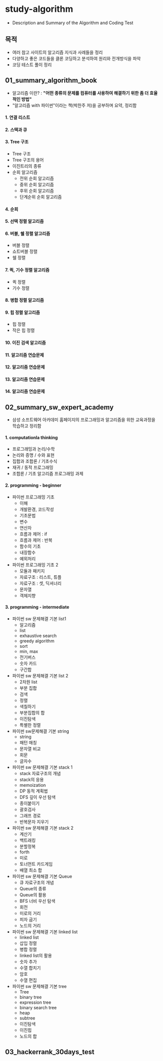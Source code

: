 # study-algorithm
- Description and Summary of the Algorithm and Coding Test

## 목적
- 여러 참고 사이트의 알고리즘 지식과 사례들을 정리
- 다양하고 좋은 코드들을 클론 코딩하고 분석하여 원리와 전개방식을 파악
- 코딩 테스트 풀이 정리

## 01_summary_algorithm_book
- 알고리즘 이란? : **"어떤 종류의 문제를 컴퓨터를 사용하여 해결하기 위한 좀 더 효율적인 방법"**
- "알고리즘 with 파이썬"이라는 책(박찬주 저)을 공부하며 요약, 정리함

#### 1. 연결 리스트
#### 2. 스택과 큐
#### 3. Tree 구조
- Tree 구조
- Tree 구조의 용어
- 이진트리의 종류
- 순회 알고리즘
    - 전위 순회 알고리즘
    - 중위 순회 알고리즘
    - 후위 순회 알고리즘
    - 단계순위 순회 알고리즘
#### 4. 순회
#### 5. 선택 정렬 알고리즘
#### 6. 버블, 쉘 정렬 알고리즘
- 버블 정렬
- 쇼트버블 정렬
- 쉘 정렬 
#### 7. 퀵, 기수 정렬 알고리즘
- 퀵 정렬
- 기수 정렬
#### 8. 병합 정렬 알고리즘
#### 9. 힙 정렬 알고리즘
- 힙 정렬
- 작은 힙 정렬
#### 10. 이진 검색 알고리즘
#### 11. 알고리즘 연습문제
#### 12. 알고리즘 연습문제
#### 13. 알고리즘 연습문제
#### 14. 알고리즘 연습문제

## 02_summary_sw_expert_academy
- 삼성 소프트웨어 아카데미 홈페이지의 프로그래밍과 알고리즘을 위한 교육과정을 학습하고 정리함

#### 1. computationla thinking
- 프로그래밍과 논리/수학
- 논리와 증명 / 수와 표현
- 집합과 조합론 / 기초수식
- 재귀 / 동적 프로그래밍
- 조합론 / 기초 알고리즘 프로그래밍 과제

#### 2. programming - beginner
- 파이썬 프로그래밍 기초
   - 이해
   - 개발환경, 코드작성
   - 기초문법
   - 변수
   - 연산자
   - 흐름과 제어 : if
   - 흐름과 제어 : 반복
   - 함수의 기초
   - 내장함수
   - 예외처리
- 파이썬 프로그래밍 기초 2
   - 모듈과 패키지
   - 자료구조 : 리스트, 튜플
   - 자료구조 : 셋, 딕셔너리
   - 문자열
   - 객체지향

#### 3. programming - intermediate
- 파이썬 sw 문제해결 기본 list1
   - 알고리즘
   - list
   - exhaustive search
   - greedy algorithm
   - sort
   - min, max
   - 전기버스
   - 숫자 카드
   - 구간합
- 파이썬 sw 문제해결 기본 list 2
   - 2차원 list
   - 부분 집합
   - 검색
   - 정렬
   - 색칠하기
   - 부분집합의 합
   - 이진탐색
   - 특별한 정렬
- 파이썬 sw문제해결 기본 string
   - string
   - 패턴 매칭
   - 문자열 비교
   - 회문
   - 글자수
- 파이썬 sw 문제해결 기본 stack 1
   - stack 자료구조의 개념
   - stack의 응용
   - memoization
   - DP 동적 계획법
   - DFS 깊이 우선 탐색
   - 종이붙이기
   - 괄호검사
   - 그래프 경로
   - 반복문자 지우기
- 파이썬 sw 문제해결 기본 stack 2
   - 계산기
   - 백트래킹
   - 분할정복
   - forth
   - 미로
   - 토너먼트 카드게임
   - 배열 최소 합
- 파이썬 sw 문제해결 기본 Queue
   - 큐 자료구조의 개념
   - Queue의 종류
   - Queue의 활용
   - BFS 너비 우선 탐색
   - 회전
   - 미로의 거리
   - 피자 굽기
   - 노드의 거리
- 파이썬 sw 문제해결 기본 linked list
   - linked list
   - 삽입 정렬
   - 병합 정렬
   - linked list의 활용
   - 숫자 추가
   - 수열 합치기
   - 암호
   - 수열 편집
- 파이썬 sw 문제해결 기본 tree
   - Tree
   - binary tree
   - expression tree
   - binary search tree
   - heap
   - subtree
   - 이진탐색
   - 이진힙
   - 노드의 합

## 03_hackerrank_30days_test

